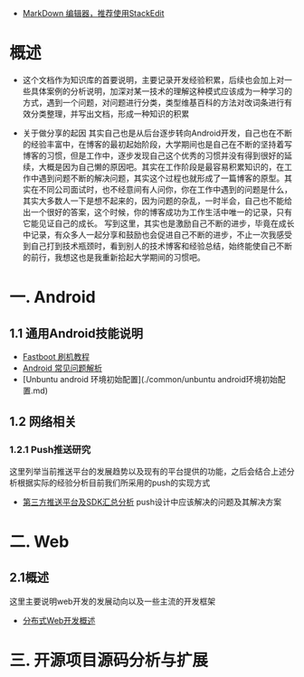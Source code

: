 
* [MarkDown 编辑器，推荐使用StackEdit](https://stackedit.io/editor)

# 概述
* 这个文档作为知识库的首要说明，主要记录开发经验积累，后续也会加上对一些具体案例的分析说明，加深对某一技术的理解这种模式应该成为一种学习的方式，遇到一个问题，对问题进行分类，类型维基百科的方法对改词条进行有效分类整理，并写出文档，形成一种知识的积累

* 关于做分享的起因
  其实自己也是从后台逐步转向Android开发，自己也在不断的经验丰富中，在博客的最初起始阶段，大学期间也是自己在不断的坚持着写博客的习惯，但是工作中，逐步发现自己这个优秀的习惯并没有得到很好的延续，大概是因为自己懒的原因吧。其实在工作阶段是最容易积累知识的，在工作中遇到问题不断的解决问题，其实这个过程也就形成了一篇博客的原型。其实在不同公司面试时，也不经意间有人问你，你在工作中遇到的问题是什么，其实大多数人一下是想不起来的，因为问题的杂乱，一时半会，自己也不能给出一个很好的答案，这个时候，你的博客成功为工作生活中唯一的记录，只有它能见证自己的成长。
  写到这里，其实也是激励自己不断的进步，毕竟在成长中记录，有众多人一起分享和鼓励也会促进自己不断的进步，不止一次我感受到自己打到技术瓶颈时，看到别人的技术博客和经验总结，始终能使自己不断的前行，我想这也是我重新拾起大学期间的习惯吧。


# 一. Android
## 1.1 通用Android技能说明

* [Fastboot 刷机教程](./common/FastBoot.md)
* [Android  常见问题解析](./common/AndroidStudioSUseProblem.md)
* [Unbuntu android 环境初始配置](./common/unbuntu android环境初始配置.md)


## 1.2 网络相关
### 1.2.1 Push推送研究
  这里列举当前推送平台的发展趋势以及现有的平台提供的功能，之后会结合上述分析根据实际的经验分析目前我们所采用的push的实现方式
* [第三方推送平台及SDK汇总分析](./meizu)
  push设计中应该解决的问题及其解决方案

# 二. Web
## 2.1概述
这里主要说明web开发的发展动向以及一些主流的开发框架
* [分布式Web开发概述](./web/spring_core_framework.md)


# 三. 开源项目源码分析与扩展




